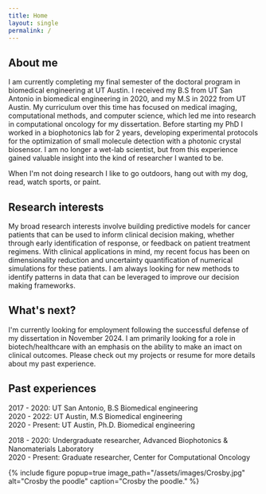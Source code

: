 ```yaml
---
title: Home
layout: single
permalink: /
---
```

## About me
I am currently completing my final semester of the doctoral program in biomedical engineering at UT Austin. I received my B.S from UT San Antonio in biomedical engineering in 2020, and my M.S in 2022 from UT Austin. My curriculum over this time has focused on medical imaging, computational methods, and computer science, which led me into research in computational oncology for my dissertation.
Before starting my PhD I worked in a biophotonics lab for 2 years, developing experimental protocols for the optimization of small molecule detection with a photonic crystal biosensor. I am no longer a wet-lab scientist, but from this experience gained valuable insight into the kind of researcher I wanted to be.

When I'm not doing research I like to go outdoors, hang out with my dog, read, watch sports, or paint.

## Research interests
My broad research interests involve building predictive models for cancer patients that can be used to inform clinical decision making, whether through early identification of response, or feedback on patient treatment regimens. With clinical applications in mind, my recent focus has been on dimensionality reduction and uncertainty quantification of numerical simulations for these patients. I am always looking for new methods to identify patterns in data that can be leveraged to improve our decision making frameworks.

## What's next?
I'm currently looking for employment following the successful defense of my dissertation in November 2024. I am primarily looking for a role in biotech/healthcare with an emphasis on the ability to make an imact on clinical outcomes. Please check out my projects or resume for more details about my past experience.

## Past experiences
2017 - 2020: UT San Antonio, B.S Biomedical engineering<br />
2020 - 2022: UT Austin, M.S Biomedical engineering<br />
2020 - Present: UT Austin, Ph.D. Biomedical engineering

2018 - 2020: Undergraduate researcher, Advanced Biophotonics & Nanomaterials Laboratory<br />
2020 - Present: Graduate researcher, Center for Computational Oncology<br />

{% include figure popup=true image_path="/assets/images/Crosby.jpg" alt="Crosby the poodle" caption="Crosby the poodle." %}

